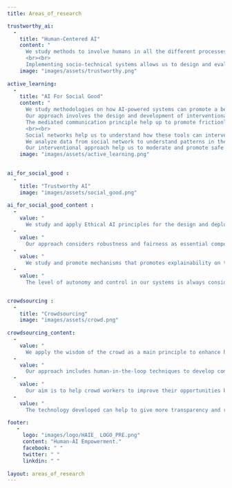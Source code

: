 ```yaml
---
title: Areas_of_research

trustworthy_ai: 
  -
    title: "Human-Centered AI"
    content: "
      We study methods to involve humans in all the different processes of machine learning pipelines. Our approach includes different stages such as design, data production (collection and labeling), model training, and deployment. Detection and reducing bias in data are essential components of our methodology.
      <br><br>
      Implementing socio-technical systems allows us to design and evaluate systems with different stakeholders. We conduct ethnographic studies to understand how people expect to interact with smart agents and align the solution with their expectations. The resulting human-centric solutions are usually published as open-source tools so the community can adopt them." 
    image: "images/assets/trustworthy.png"
    
active_learning: 
  -
    title: "AI For Social Good"
    content: "
      We study methodologies on how AI-powered systems can promote a bennefit to society.
      Our approach involves the design and development of interventional tools that can interact with people within communities.
      The mediated communication principle help up to promote frictionless interactions and reduce power imbalances.
      <br><br>
      Social networks help us to understand how these tools can intervene in multiple contexts.
      We analyze data from social network to understand patterns in the interactions.
      Our interventional approach help us to moderate and promote safe spaces."
    image: "images/assets/active_learning.png"

  
ai_for_social_good : 
  -
    title: "Trustworthy AI"
    image: "images/assets/social_good.png"
    
ai_for_social_good_content :
  -
    value: "
      We study and apply Ethical AI principles for the design and deployment of our solutions."
  -
    value: "
      Our approach considers robustness and fairness as essential components of AI solutions."
  -
    value: "
      We study and promote mechanisms that promotes explainability on the automatic decisions."
  -
    value: "
      The level of autonomy and control in our systems is always considered as key factors."


crowdsourcing : 
  -
    title: "Crowdsourcing"
    image: "images/assets/crowd.png"
    
crowdsourcing_content:
  -
    value: "
      We apply the wisdom of the crowd as a main principle to enhance human and algorithmic capabilities."
  -
    value: "
      Our approach includes human-in-the-loop techniques to develop complex workflows where humans can assist."
  -
    value: "
      Our aim is to help crowd workers to improve their opportunities by developing tools and skill development mechanisms."
  -
    value: "
      The technology developed can help to give more transparency and recognition to crowd workers."

footer:
   - 
     logo: "images/logo/HAIE_ LOGO_PRE.png"
     content: "Human-AI Empowerment."
     facebook: " "
     twitter: " "
     linkdin: " "
 
layout: areas_of_research
---
```


